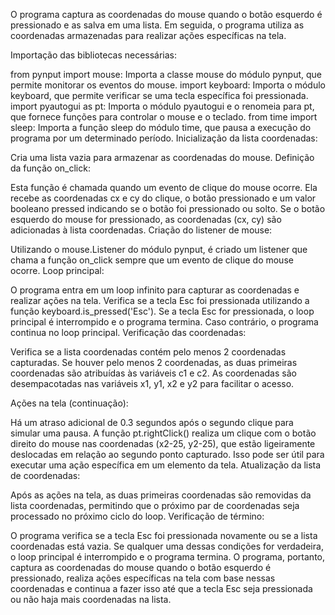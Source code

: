 O programa captura as coordenadas do mouse quando o botão esquerdo é pressionado e as salva em uma lista. Em seguida, o programa utiliza as coordenadas armazenadas para realizar ações específicas na tela.

Importação das bibliotecas necessárias:

from pynput import mouse: Importa a classe mouse do módulo pynput, que permite monitorar os eventos do mouse.
import keyboard: Importa o módulo keyboard, que permite verificar se uma tecla específica foi pressionada.
import pyautogui as pt: Importa o módulo pyautogui e o renomeia para pt, que fornece funções para controlar o mouse e o teclado.
from time import sleep: Importa a função sleep do módulo time, que pausa a execução do programa por um determinado período.
Inicialização da lista coordenadas:

Cria uma lista vazia para armazenar as coordenadas do mouse.
Definição da função on_click:

Esta função é chamada quando um evento de clique do mouse ocorre.
Ela recebe as coordenadas cx e cy do clique, o botão pressionado e um valor booleano pressed indicando se o botão foi pressionado ou solto.
Se o botão esquerdo do mouse for pressionado, as coordenadas (cx, cy) são adicionadas à lista coordenadas.
Criação do listener de mouse:

Utilizando o mouse.Listener do módulo pynput, é criado um listener que chama a função on_click sempre que um evento de clique do mouse ocorre.
Loop principal:

O programa entra em um loop infinito para capturar as coordenadas e realizar ações na tela.
Verifica se a tecla Esc foi pressionada utilizando a função keyboard.is_pressed('Esc').
Se a tecla Esc for pressionada, o loop principal é interrompido e o programa termina.
Caso contrário, o programa continua no loop principal.
Verificação das coordenadas:

Verifica se a lista coordenadas contém pelo menos 2 coordenadas capturadas.
Se houver pelo menos 2 coordenadas, as duas primeiras coordenadas são atribuídas às variáveis c1 e c2.
As coordenadas são desempacotadas nas variáveis x1, y1, x2 e y2 para facilitar o acesso.

Ações na tela (continuação):

Há um atraso adicional de 0.3 segundos após o segundo clique para simular uma pausa.
A função pt.rightClick() realiza um clique com o botão direito do mouse nas coordenadas (x2-25, y2-25), que estão ligeiramente deslocadas em relação ao segundo ponto capturado. Isso pode ser útil para executar uma ação específica em um elemento da tela.
Atualização da lista de coordenadas:

Após as ações na tela, as duas primeiras coordenadas são removidas da lista coordenadas, permitindo que o próximo par de coordenadas seja processado no próximo ciclo do loop.
Verificação de término:

O programa verifica se a tecla Esc foi pressionada novamente ou se a lista coordenadas está vazia.
Se qualquer uma dessas condições for verdadeira, o loop principal é interrompido e o programa termina.
O programa, portanto, captura as coordenadas do mouse quando o botão esquerdo é pressionado, realiza ações específicas na tela com base nessas coordenadas e continua a fazer isso até que a tecla Esc seja pressionada ou não haja mais coordenadas na lista.


